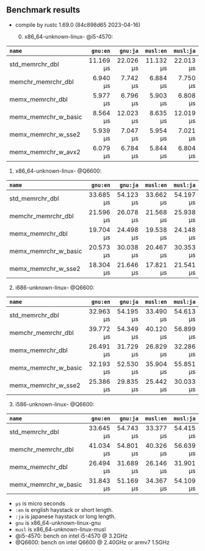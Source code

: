 ## Benchmark results

- compile by rustc 1.69.0 (84c898d65 2023-04-16)

  0. x86_64-unknown-linux- @i5-4570:

|         `name`          |  `gnu:en`   |  `gnu:ja`   |  `musl:en`  |  `musl:ja`  |
|:------------------------|------------:|------------:|------------:|------------:|
| std_memrchr_dbl         |   11.169 µs |   22.026 µs |   11.132 µs |   22.013 µs |
| memchr_memrchr_dbl      |    6.940 µs |    7.742 µs |    6.884 µs |    7.750 µs |
| memx_memrchr_dbl        |    5.977 µs |    6.796 µs |    5.903 µs |    6.808 µs |
| memx_memrchr_w_basic    |    8.564 µs |   12.023 µs |    8.635 µs |   12.019 µs |
| memx_memrchr_w_sse2     |    5.939 µs |    7.047 µs |    5.954 µs |    7.021 µs |
| memx_memrchr_w_avx2     |    6.079 µs |    6.784 µs |    5.844 µs |    6.804 µs |

  1. x86_64-unknown-linux- @Q6600:

|         `name`          |  `gnu:en`   |  `gnu:ja`   |  `musl:en`  |  `musl:ja`  |
|:------------------------|------------:|------------:|------------:|------------:|
| std_memrchr_dbl         |   33.685 µs |   54.123 µs |   33.662 µs |   54.197 µs |
| memchr_memrchr_dbl      |   21.596 µs |   26.078 µs |   21.568 µs |   25.938 µs |
| memx_memrchr_dbl        |   19.704 µs |   24.498 µs |   19.538 µs |   24.148 µs |
| memx_memrchr_w_basic    |   20.573 µs |   30.038 µs |   20.467 µs |   30.353 µs |
| memx_memrchr_w_sse2     |   18.304 µs |   21.646 µs |   17.821 µs |   21.541 µs |

  2. i686-unknown-linux- @Q6600:

|         `name`          |  `gnu:en`   |  `gnu:ja`   |  `musl:en`  |  `musl:ja`  |
|:------------------------|------------:|------------:|------------:|------------:|
| std_memrchr_dbl         |   32.963 µs |   54.195 µs |   33.490 µs |   54.613 µs |
| memchr_memrchr_dbl      |   39.772 µs |   54.349 µs |   40.120 µs |   56.899 µs |
| memx_memrchr_dbl        |   26.491 µs |   31.729 µs |   26.829 µs |   32.286 µs |
| memx_memrchr_w_basic    |   32.193 µs |   52.530 µs |   35.904 µs |   55.851 µs |
| memx_memrchr_w_sse2     |   25.386 µs |   29.835 µs |   25.442 µs |   30.033 µs |

  3. i586-unknown-linux- @Q6600:

|         `name`          |  `gnu:en`   |  `gnu:ja`   |  `musl:en`  |  `musl:ja`  |
|:------------------------|------------:|------------:|------------:|------------:|
| std_memrchr_dbl         |   33.645 µs |   54.743 µs |   33.377 µs |   54.415 µs |
| memchr_memrchr_dbl      |   41.034 µs |   54.801 µs |   40.326 µs |   56.639 µs |
| memx_memrchr_dbl        |   26.494 µs |   31.689 µs |   26.146 µs |   31.901 µs |
| memx_memrchr_w_basic    |   31.843 µs |   51.169 µs |   34.367 µs |   54.109 µs |

- `µs` is micro seconds
- `:en` is english haystack or short length.
- `:ja` is japanese haystack or long length.
- `gnu` is x86_64-unknown-linux-gnu
- `musl` is x86_64-unknown-linux-musl
- @i5-4570: bench on intel i5-4570 @ 3.2GHz
- @Q6600: bench on intel Q6600 @ 2.40GHz or armv7 1.5GHz
